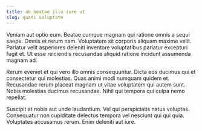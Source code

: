 ```yaml
---
title: ab beatae illo iure ut
slug: quasi voluptate
---
```


Veniam aut optio eum. Beatae cumque magnam qui ratione omnis a sequi saepe. Omnis et rerum nam. Voluptatem sit corporis aliquam maxime velit. Pariatur velit asperiores deleniti inventore voluptatibus pariatur excepturi fugit et. Ut esse reiciendis recusandae aliquid ratione incidunt assumenda magnam ad.

Rerum eveniet et qui vero illo omnis consequuntur. Dicta eos ducimus qui et consectetur qui molestias. Quas animi modi numquam quidem et. Recusandae rerum placeat magnam ut vitae voluptatem qui autem sunt. Nobis molestias ducimus recusandae. Nihil qui tempora qui culpa nemo repellat.

Suscipit at nobis aut unde laudantium. Vel qui perspiciatis natus voluptas. Consequatur non cupiditate delectus tempora vel nesciunt qui qui quia. Voluptates accusamus rerum. Enim deleniti aut iure.
